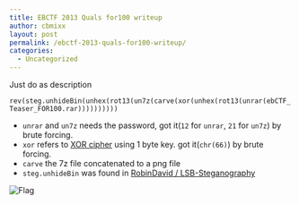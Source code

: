 ```yaml
---
title: EBCTF 2013 Quals for100 writeup
author: cbmixx
layout: post
permalink: /ebctf-2013-quals-for100-writeup/
categories:
  - Uncategorized
---
```

Just do as description

`rev(steg.unhideBin(unhex(rot13(un7z(carve(xor(unhex(rot13(unrar(ebCTF_Teaser_FOR100.rar))))))))))`

*   `unrar` and `un7z` needs the password, got it(`12` for `unrar`, `21` for `un7z`) by brute forcing.
*   `xor` refers to [XOR cipher][1] using 1 byte key. got it(`chr(66)`) by brute forcing.
*   `carve` the 7z file concatenated to a png file
*   `steg.unhideBin` was found in [RobinDavid / LSB-Steganography][2]

![Flag][3]

 [1]: http://en.wikipedia.org/wiki/XOR_cipher
 [2]: https://github.com/RobinDavid/LSB-Steganography
 [3]: http://www.blue-lotus.net/wp-content/uploads/2013/06/flag.png